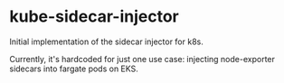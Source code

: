 # kube-sidecar-injector

Initial implementation of the sidecar injector for k8s.

Currently, it's hardcoded for just one use case: injecting node-exporter
sidecars into fargate pods on EKS.
